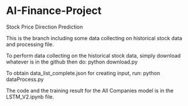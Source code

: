 # AI-Finance-Project
Stock Price Direction Prediction

This is the branch including some data collecting on historical stock data and processing file. 

To perform data collecting on the historical stock data, simply download whatever is in the github then do:
python download.py 

To obtain data_list_complete.json for creating input, run: 
python dataProcess.py

The code and the training result for the All Companies model is in the LSTM_V2.ipynb file. 
